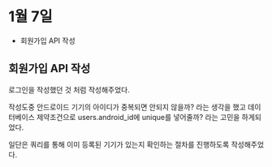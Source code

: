 # 1월 7일

* 회원가입 API 작성



## 회원가입 API 작성

로그인을 작성했던 것 처럼 작성해주었다. 

작성도중 안드로이드 기기의 아이디가 중복되면 안되지 않을까? 라는 생각을 했고 데이터베이스 제약조건으로 users.android_id에 unique를 넣어줄까? 라는 고민을 하게되었다. 

일단은 쿼리를 통해 이미 등록된 기기가 있는지 확인하는 절차를 진행하도록 작성해주었다.